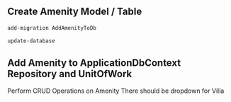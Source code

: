 ## Create Amenity Model / Table


```bash
add-migration AddAmenityToDb

update-database
```

## Add Amenity to ApplicationDbContext Repository and UnitOfWork


Perform CRUD Operations on Amenity
    There should be dropdown for Villa
